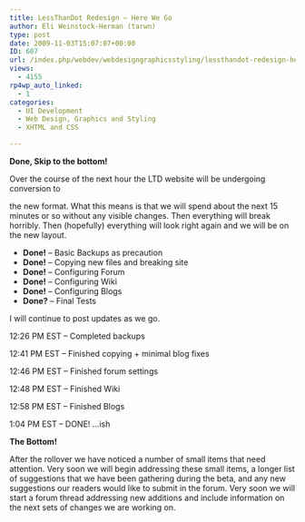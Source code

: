 ```yaml
---
title: LessThanDot Redesign – Here We Go
author: Eli Weinstock-Herman (tarwn)
type: post
date: 2009-11-03T15:07:07+00:00
ID: 607
url: /index.php/webdev/webdesigngraphicsstyling/lessthandot-redesign-here-we-go/
views:
  - 4155
rp4wp_auto_linked:
  - 1
categories:
  - UI Development
  - Web Design, Graphics and Styling
  - XHTML and CSS

---
```

**Done, Skip to the bottom!**

Over the course of the next hour the LTD website will be undergoing conversion to
  
the new format. What this means is that we will spend about the next 15 minutes or so without any visible changes. Then everything will break horribly. Then (hopefully) everything will look right again and we will be on the new layout.

  * **Done!** – Basic Backups as precaution
  * **Done!** – Copying new files and breaking site
  * **Done!** – Configuring Forum
  * **Done!** – Configuring Wiki
  * **Done!** – Configuring Blogs
  * **Done?** – Final Tests

I will continue to post updates as we go.

12:26 PM EST – Completed backups
  
12:41 PM EST – Finished copying + minimal blog fixes
  
12:46 PM EST – Finished forum settings
  
12:48 PM EST – Finished Wiki
  
12:58 PM EST – Finished Blogs
  
1:04 PM EST – DONE! ...ish

**The Bottom!**
  
After the rollover we have noticed a number of small items that need attention. Very soon we will begin addressing these small items, a longer list of suggestions that we have been gathering during the beta, and any new suggestions our readers would like to submit in the forum. Very soon we will start a forum thread addressing new additions and include information on the next sets of changes we are working on.